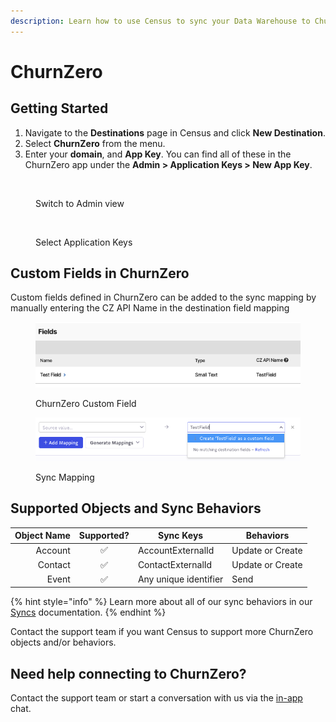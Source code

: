 ```yaml
---
description: Learn how to use Census to sync your Data Warehouse to ChurnZero.
---
```


# ChurnZero

## Getting Started

1. Navigate to the **Destinations** page in Census and click **New Destination**.
2. Select **ChurnZero** from the menu.
3. Enter your **domain**, and **App Key**. You can find all of these in the ChurnZero app under the **Admin > Application Keys > New App Key**.

<figure><img src="../.gitbook/assets/churnzero admin.png" alt=""><figcaption><p>Switch to Admin view</p></figcaption></figure>

<figure><img src="../.gitbook/assets/cz_app_keys.png" alt=""><figcaption><p>Select Application Keys</p></figcaption></figure>

## Custom Fields in ChurnZero

Custom fields defined in ChurnZero can be added to the sync mapping by manually entering the CZ API Name in the destination field mapping

<figure><img src="../.gitbook/assets/image (2) (1) (1) (1) (1) (2) (1) (1).png" alt=""><figcaption><p>ChurnZero Custom Field</p></figcaption></figure>

<figure><img src="../.gitbook/assets/image (1) (1) (1) (1) (1) (1) (2) (1) (1).png" alt=""><figcaption><p>Sync Mapping</p></figcaption></figure>

## Supported Objects and Sync Behaviors <a href="#supported-objects-and-sync-behaviors" id="supported-objects-and-sync-behaviors"></a>

| **Object Name** | **Supported?** | **Sync Keys**         | **Behaviors**    |
| --------------: | :------------: | --------------------- | ---------------- |
|         Account |        ✅       | AccountExternalId     | Update or Create |
|         Contact |        ✅       | ContactExternalId     | Update or Create |
|           Event |        ✅       | Any unique identifier | Send             |

{% hint style="info" %}
Learn more about all of our sync behaviors in our [Syncs](../syncs/overview.md) documentation.
{% endhint %}

Contact the support team if you want Census to support more ChurnZero objects and/or behaviors.

## Need help connecting to ChurnZero?

Contact the support team or start a conversation with us via the [in-app](https://app.getcensus.com) chat.

